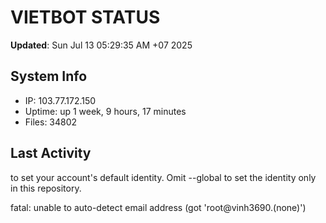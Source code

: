 # VIETBOT STATUS
**Updated**: Sun Jul 13 05:29:35 AM +07 2025

## System Info
- IP: 103.77.172.150
- Uptime: up 1 week, 9 hours, 17 minutes
- Files: 34802

## Last Activity

to set your account's default identity.
Omit --global to set the identity only in this repository.

fatal: unable to auto-detect email address (got 'root@vinh3690.(none)')
